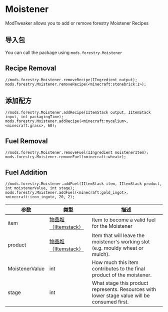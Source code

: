 # Moistener

ModTweaker allows you to add or remove forestry Moistener Recipes

## 导入包

You can call the package using `mods.forestry.Moistener`

## Recipe Removal

```zenscript
//mods.forestry.Moistener.removeRecipe(IIngredient output);
mods.forestry.Moistener.removeRecipe(<minecraft:stonebrick:1>);
```

## 添加配方

```zenscript
//mods.forestry.Moistener.addRecipe(IItemStack output, IItemStack input, int packagingTime); 
mods.forestry.Moistener.addRecipe(<minecraft:mycelium>, <minecraft:grass>, 60); 
```

## Fuel Removal

```zenscript
//mods.forestry.Moistener.removeFuel(IIngredient moistenerItem);
mods.forestry.Moistener.removeFuel(<minecraft:wheat>);

```

## Fuel Addition

```zenscript
//mods.forestry.Moistener.addFuel(IItemStack item, IItemStack product, int moistenerValue, int stage);
mods.forestry.Moistener.addFuel(<minecraft:gold_ingot>, <minecraft:iron_ingot>, 20, 2);
```

| 参数             | 类型                                            | 描述                                                                                           |
| -------------- | --------------------------------------------- | -------------------------------------------------------------------------------------------- |
| item           | [物品堆（IItemstack）](/Vanilla/Items/IItemStack/) | Item to become a valid fuel for the Moistener                                                |
| product        | [物品堆（IItemstack）](/Vanilla/Items/IItemStack/) | Item that will leave the moistener's working slot (e.g. mouldy wheat or mulch).              |
| MoistenerValue | int                                           | How much this item contributes to the final product of the moistener.                        |
| stage          | int                                           | What stage this product represents. Resources with lower stage value will be consumed first. |